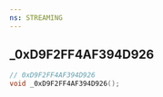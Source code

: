 ```yaml
---
ns: STREAMING
---
```

## _0xD9F2FF4AF394D926

```c
// 0xD9F2FF4AF394D926
void _0xD9F2FF4AF394D926();
```

